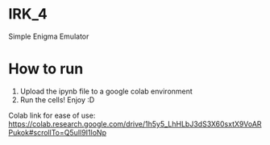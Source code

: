 # IRK_4
Simple Enigma Emulator

# How to run
1. Upload the ipynb file to a google colab environment
2. Run the cells! Enjoy :D

Colab link for ease of use: https://colab.research.google.com/drive/1h5y5_LhHLbJ3dS3X60sxtX9VoARPukok#scrollTo=Q5uIl9I1loNp
